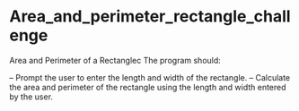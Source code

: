 # Area_and_perimeter_rectangle_challenge

Area and Perimeter of a Rectanglec
The program should:

– Prompt the user to enter the length and width of the rectangle.
– Calculate the area and perimeter of the rectangle using the length and width entered by the user.
